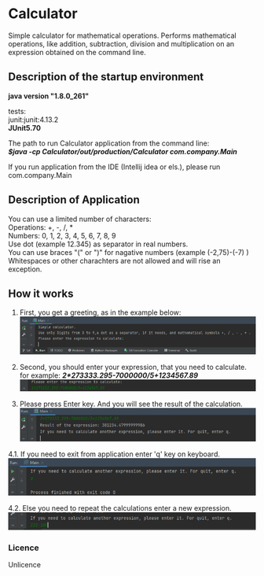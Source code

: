 # Calculator
 Simple calculator for mathematical operations. Performs mathematical
 operations, like addition, subtraction, division and multiplication 
 on an expression obtained on the command line. 
 
## Description of the startup environment
**java version "1.8.0_261"**

tests:  
junit:junit:4.13.2  
**JUnit5.70**  

The path to run Calculator application from the command line:  
***$java -cp Calculator/out/production/Calculator com.company.Main***

If you run application from the IDE (Intellij idea or els.),
 please run com.company.Main 

## Description of Application
You can use a limited number of characters:  
Operations: +, -, /, *  
Numbers: 0, 1, 2, 3, 4, 5, 6, 7, 8, 9  
Use dot (example 12.345) as separator in real numbers.  
You can use braces "(" or ")" for nagative numbers (example (-2,75)-(-7) )  
Whitespaces or other charachters are not allowed and will rise an exception.  

## How it works
1. First, you get a greeting, as in the example below:
![GreetingCalculator](images/GreetingCalculator.png)

2. Second, you should enter your expression, that you need to calculate.  
for example: ***2\*273333.295-7000000/5+1234567.89***
![EnteredExpression](images/EnteredExpression.png)

3. Please press Enter key. And you will see the result of the calculation. 
![CalculationResult](images/CalculationResult.png)

4.1. If you need to exit from application enter 'q' key on keyboard.
![Quit](images/Quit.png)

4.2. Else you need to repeat the calculations enter a new expression.
![NewCalculation](images/NewCalculation.png)

### Licence
Unlicence